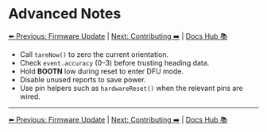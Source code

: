 # Advanced Notes

[⬅️ Previous: Firmware Update](FirmwareUpdate.md) | [Next: Contributing ➡️](Contributing.md) | [Docs Hub 📚](README.md)

- Call `tareNow()` to zero the current orientation.
- Check `event.accuracy` (0–3) before trusting heading data.
- Hold **BOOTN** low during reset to enter DFU mode.
- Disable unused reports to save power.
- Use pin helpers such as `hardwareReset()` when the relevant pins are wired.

---

[⬅️ Previous: Firmware Update](FirmwareUpdate.md) | [Next: Contributing ➡️](Contributing.md) | [Docs Hub 📚](README.md)
